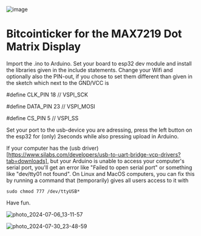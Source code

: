 ![image](https://github.com/user-attachments/assets/025b64b4-e298-4005-a32b-a58740a3793f)

# Bitcointicker for the MAX7219 Dot Matrix Display

Import the .ino to Arduino. Set your board to esp32 dev module and install the libraries given in the include statements. 
Change your Wifi and optionally also the PIN-out, if you chose to set them different than given in the sketch which next to the GND/VCC is

#define CLK_PIN   18 // VSPI_SCK

#define DATA_PIN  23 // VSPI_MOSI

#define CS_PIN    5  // VSPI_SS


Set your port to the usb-device you are adressing, press the left button on the esp32 for (only) 2seconds while also pressing upload in Arduino.

If your computer has the (usb driver)[https://www.silabs.com/developers/usb-to-uart-bridge-vcp-drivers?tab=downloads], but your Arduino is unable to access your computer's serial port, you'll get an error like "Failed to open serial port" or something like "dev/tty01 not found". On Linux and MacOS computers, you can fix this by running a command that (temporarily) gives all users access to it with 
```
sudo chmod 777 /dev/ttyUSB*
```

Have fun.

![photo_2024-07-06_13-11-57](https://github.com/arbadacarbaYK/Matrix-Bitcointicker/assets/63317640/f20c29de-2e8b-49c7-b48a-980124b0bacf)


![photo_2024-07-30_23-48-59](https://github.com/user-attachments/assets/90bf05a9-9241-470c-b6d1-f0ae9eb6e36a)
